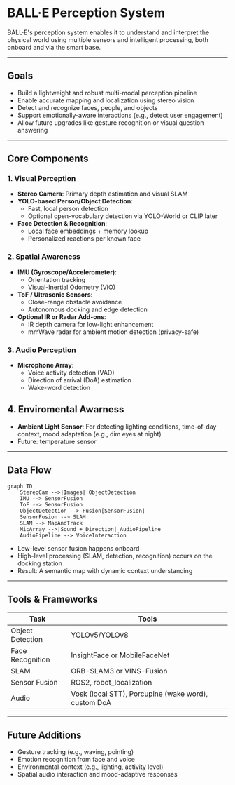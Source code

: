 # BALL·E Perception System

BALL·E's perception system enables it to understand and interpret the physical world using multiple sensors and intelligent processing, both onboard and via the smart base.

---

## Goals

- Build a lightweight and robust multi-modal perception pipeline
- Enable accurate mapping and localization using stereo vision
- Detect and recognize faces, people, and objects
- Support emotionally-aware interactions (e.g., detect user engagement)
- Allow future upgrades like gesture recognition or visual question answering

---

##  Core Components

### 1. Visual Perception
- **Stereo Camera**: Primary depth estimation and visual SLAM
- **YOLO-based Person/Object Detection**:
  - Fast, local person detection
  - Optional open-vocabulary detection via YOLO-World or CLIP later
- **Face Detection & Recognition**:
  - Local face embeddings + memory lookup
  - Personalized reactions per known face

### 2. Spatial Awareness
- **IMU (Gyroscope/Accelerometer)**:
  - Orientation tracking
  - Visual-Inertial Odometry (VIO)
- **ToF / Ultrasonic Sensors**:
  - Close-range obstacle avoidance
  - Autonomous docking and edge detection
- **Optional IR or Radar Add-ons**:
  - IR depth camera for low-light enhancement
  - mmWave radar for ambient motion detection (privacy-safe)

### 3. Audio Perception
- **Microphone Array**:
  - Voice activity detection (VAD)
  - Direction of arrival (DoA) estimation
  - Wake-word detection

## 4. Enviromental Awarness
- **Ambient Light Sensor**: For detecting lighting conditions, time-of-day context, mood adaptation (e.g., dim eyes at night)
- Future: temperature sensor

---

## Data Flow

```mermaid
graph TD
    StereoCam -->|Images| ObjectDetection
    IMU --> SensorFusion
    ToF --> SensorFusion
    ObjectDetection --> Fusion[SensorFusion]
    SensorFusion --> SLAM
    SLAM --> MapAndTrack
    MicArray -->|Sound + Direction| AudioPipeline
    AudioPipeline --> VoiceInteraction
```

- Low-level sensor fusion happens onboard
- High-level processing (SLAM, detection, recognition) occurs on the docking station
- Result: A semantic map with dynamic context understanding

---

## Tools & Frameworks

| Task | Tools |
|------|-------|
| Object Detection | YOLOv5/YOLOv8 |
| Face Recognition | InsightFace or MobileFaceNet |
| SLAM | ORB-SLAM3 or VINS-Fusion |
| Sensor Fusion | ROS2, robot_localization |
| Audio | Vosk (local STT), Porcupine (wake word), custom DoA |

---

## Future Additions

- Gesture tracking (e.g., waving, pointing)
- Emotion recognition from face and voice
- Environmental context (e.g., lighting, activity level)
- Spatial audio interaction and mood-adaptive responses